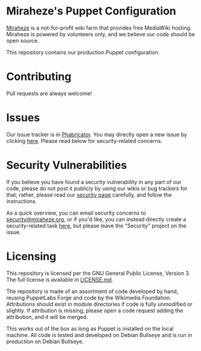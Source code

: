 # Miraheze's Puppet Configuration

[Miraheze](https://meta.miraheze.org/wiki/Special:MyLanguage/Miraheze) is a not-for-profit wiki farm that provides free MediaWiki hosting. Miraheze is powered by volunteers only, and we believe our code should be open source.

This repository contains our production Puppet configuration.

# Contributing

Pull requests are always welcome!

# Issues

Our issue tracker is in [Phabricator](https://phabricator.miraheze.org/maniphest/). You may directly open a new issue by clicking [here](https://phabricator.miraheze.org/maniphest/task/edit/form/1/). Please read below for security-related concerns.

# Security Vulnerabilities

If you believe you have found a security vulnerability in any part of our code, please do not post it publicly by using our wikis or bug trackers for that; rather, please read our [security page](https://meta.miraheze.org/wiki/Special:MyLanguage/Security) carefully, and follow the instructions.

As a quick overview, you can email security concerns to security@miraheze.org, or if you'd like, you can instead directly create a security-related task [here](https://phabricator.miraheze.org/maniphest/task/edit/form/2/), but please leave the "Security" project on the issue.

# Licensing
This repository is licensed per the GNU General Public License, Version 3.
The full license is available in [LICENSE.md](LICENSE.md).

The repository is made of an assortment of code developed by hand, reusing PuppetLabs Forge and code by the Wikimedia Foundation.
Attributions should exist in module directories if code is fully unmodified or slightly.
If attribution is missing, please open a code request adding the attribution, and it will be merged.

This works out of the box as long as Puppet is installed on the local machine.
All code is tested and developed on Debian Bullseye and is run in production on Debian Bullseye.
